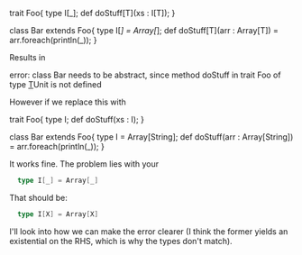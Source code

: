 trait Foo{
  type I[_];
  def doStuff[T](xs : I[T]);
}

class Bar extends Foo{
  type I[_] = Array[_];
  def doStuff[T](arr : Array[T]) = arr.foreach(println(_));
}

Results in  

error: class Bar needs to be abstract, since method doStuff in trait Foo of type [T](Bar.this.I[T])Unit is not defined

However if we replace this with

trait Foo{
  type I;
  def doStuff(xs : I);
}

class Bar extends Foo{
  type I = Array[String];
  def doStuff(arr : Array[String]) = arr.foreach(println(_));
}

It works fine.
The problem lies with your


```scala
  type I[_] = Array[_]
```

That should be:
```scala
  type I[X] = Array[X]
```

I'll look into how we can make the error clearer (I think the former yields an existential on the RHS, which is why the types don't match).
